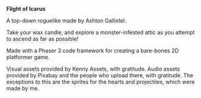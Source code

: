 **Flight of Icarus**

A top-down roguelike made by Ashton Gallistel.

Take your wax candle, and explore a monster-infested attic as you attempt to ascend as far as possible!

Made with a Phaser 3 code framework for creating a bare-bones 2D platformer game.

Visual assets provided by Kenny Assets, with gratitude. Audio assets provided by Pixabay and the people who upload there, with gratitude. The exceptions to this are the sprites for the hearts and projectiles, which were made by me.